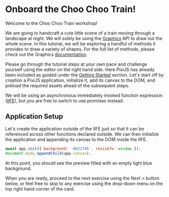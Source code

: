 # Onboard the Choo Choo Train!

Welcome to the Choo Choo Train workshop!

We are going to handcraft a cute little scene of a train moving through a landscape at night. We will solely be using the [Graphics](/8.x/guides/components/scene-objects/graphics) API to draw out the whole scene. In this tutorial, we will be exploring a handful of methods it provides to draw a variety of shapes. For the full list of methods, please check out the Graphics [documentation](https://pixijs.download/release/docs/scene.Graphics.html).

Please go through the tutorial steps at your own pace and challenge yourself using the editor on the right hand side. Here PixiJS has already been included as guided under the [Getting Started](/8.x/guides/getting-started/quick-start) section. Let's start off by creation a PixiJS application, initialize it, add its canvas to the DOM, and preload the required assets ahead of the subsequent steps.

We will be using an asynchronous immediately invoked function expression ([IIFE](https://developer.mozilla.org/en-US/docs/Glossary/IIFE)), but you are free to switch to use promises instead.

## Application Setup

Let's create the application outside of the IIFE just so that it can be referenced across other functions declared outside. We can then initialize the application and appending its canvas to the DOM inside the IIFE.

```javascript
await app.init({ background: '#021f4b', resizeTo: window });
document.body.appendChild(app.canvas);
```

At this point, you should see the preview filled with an empty light blue background.

When you are ready, proceed to the next exercise using the _Next >_ button below, or feel free to skip to any exercise using the drop-down menu on the top right hand corner of the card.
